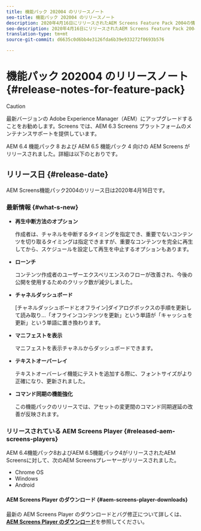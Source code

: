 ```yaml
---
title: 機能パック 202004 のリリースノート
seo-title: 機能パック 202004 のリリースノート
description: 2020年4月16日にリリースされたAEM Screens Feature Pack 2004の情報を入手するには、このページに従ってください。
seo-description: 2020年4月16日にリリースされたAEM Screens Feature Pack 2004の情報を入手するには、このページに従ってください。
translation-type: tm+mt
source-git-commit: d6635c0d6bb4e3126fda6b39e933272f0693b576

---
```



# 機能パック 202004 のリリースノート {#release-notes-for-feature-pack}

>[!CAUTION]
>
>最新バージョンの Adobe Experience Manager（AEM）にアップグレードすることをお勧めします。Screens では、AEM 6.3 Screens プラットフォームのメンテナンスサポートを提供しています。

AEM 6.4 機能パック 8 および AEM 6.5 機能パック 4 向けの AEM Screens がリリースされました。詳細は以下のとおりです。

## リリース日 {#release-date}

AEM Screens機能パック2004のリリース日は2020年4月16日です。

### 最新情報 {#what-s-new}

* **再生中断方法のオプション**

   作成者は、チャネルを中断するタイミングを指定でき、重要でないコンテンツを切り取るタイミングは指定できますが、重要なコンテンツを完全に再生してから、スケジュールを設定して再生を中止するオプションもあります。


* **ローンチ**

   コンテンツ作成者のユーザーエクスペリエンスのフローが改善され、今後の公開を使用するためのクリック数が減少しました。

* **チャネルダッシュボード**

   [チャネルダッシュボードとオフライン]ダイアログボックスの手順を更新して読み取り…「オフラインコンテンツを更新」という単語が「キャッシュを更新」という単語に置き換わります。


* **マニフェストを表示**

   マニフェストを表示チャネルからダッシュボードできます。

* **テキストオーバーレイ**

   テキストオーバーレイ機能にテストを追加する際に、フォントサイズがより正確になり、更新されました。

* **コマンド同期の機能強化**

   この機能パックのリリースでは、アセットの変更間のコマンド同期遅延の改善が反映されます。

### リリースされている AEM Screens Player {#released-aem-screens-players}

AEM 6.4機能パック8およびAEM 6.5機能パック4がリリースされたAEM Screensに対して、次のAEM Screensプレーヤーがリリースされました。

* Chrome OS
* Windows
* Android

#### AEM Screens Player のダウンロード {#aem-screens-player-downloads}

最新の AEM Screens Player のダウンロードとバグ修正について詳しくは、[**AEM Screens Player のダウンロード&#x200B;**](https://download.macromedia.com/screens/)を参照してください。
